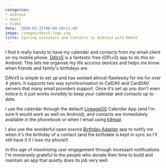 ```yaml
---
categories:
- android
- email
- FLOSS
date: '2020-03-25T00:04:28+11:00'
image: /images/davx5-logo.svg
title: Syncing Calendars and Contacts to Android with DAVx5
---
```


I find it really handy to have my calendar and contacts from my email client on my mobile phone.
[DAVx5](https://www.davx5.com/) is a fantastic free (GPLv3) app to do this on Android.
This lets me organise my life accross devices and helps me know when friends and family's birthdays are.

DAVx5 is simple to set up and has worked almost flawlessly for me for over 4 years.
It supports two way synchronisation to CalDAV and CardDAV servers that many email providers support.
Once it's set up you don't even notice it; it just works invisibly to keep your calendar and contacts up to date.

I use the calendar through the default [LineageOS](https://lineageos.org/) Calendar App (and I'm sure it would work as well on Android), and contacts are immediately available in the phonebook or when I email using [k9mail](https://k9mail.app/).

I also use the wonderful open source [Birthday Adapter](https://github.com/SufficientlySecure/birthday-calendar) app to notify me when it's the birthday of a contact (and the birthdate is kept in sync so I'll still have it if I lose my phone!)

In this age of maximising user engagement through incessant notifications I'm immensely grateful to the people who donate their time to build and maintain an app that quietly does its job very well.